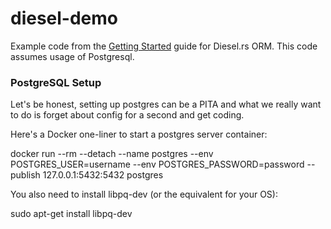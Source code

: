 # diesel-demo

Example code from the [Getting Started](http://diesel.rs/guides/getting-started/) guide for Diesel.rs ORM. This code assumes usage of Postgresql.

### PostgreSQL Setup

Let's be honest, setting up postgres can be a PITA and what we really want to do is forget about config for a second and get coding.

Here's a Docker one-liner to start a postgres server container:

docker run --rm --detach --name postgres --env POSTGRES_USER=username --env POSTGRES_PASSWORD=password --publish 127.0.0.1:5432:5432 postgres

You also need to install libpq-dev (or the equivalent for your OS):

sudo apt-get install libpq-dev
